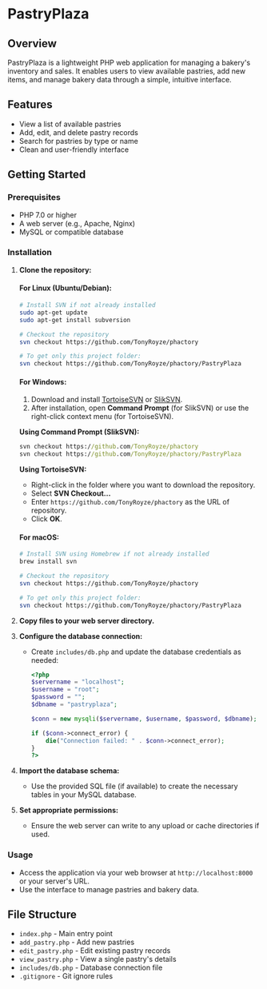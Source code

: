 # PastryPlaza

## Overview

PastryPlaza is a lightweight PHP web application for managing a bakery's inventory and sales. It enables users to view available pastries, add new items, and manage bakery data through a simple, intuitive interface.

## Features

- View a list of available pastries
- Add, edit, and delete pastry records
- Search for pastries by type or name
- Clean and user-friendly interface

## Getting Started

### Prerequisites

- PHP 7.0 or higher
- A web server (e.g., Apache, Nginx)
- MySQL or compatible database

### Installation

1. **Clone the repository:**

   #### For Linux (Ubuntu/Debian):

   ```bash
   # Install SVN if not already installed
   sudo apt-get update
   sudo apt-get install subversion

   # Checkout the repository
   svn checkout https://github.com/TonyRoyze/phactory

   # To get only this project folder:
   svn checkout https://github.com/TonyRoyze/phactory/PastryPlaza
   ```

   #### For Windows:

   1. Download and install [TortoiseSVN](https://tortoisesvn.net/downloads.html) or [SlikSVN](https://sliksvn.com/download/).
   2. After installation, open **Command Prompt** (for SlikSVN) or use the right-click context menu (for TortoiseSVN).

   **Using Command Prompt (SlikSVN):**
   ```cmd
   svn checkout https://github.com/TonyRoyze/phactory
   svn checkout https://github.com/TonyRoyze/phactory/PastryPlaza
   ```

   **Using TortoiseSVN:**
   - Right-click in the folder where you want to download the repository.
   - Select **SVN Checkout...**
   - Enter `https://github.com/TonyRoyze/phactory` as the URL of repository.
   - Click **OK**.

   #### For macOS:

   ```bash
   # Install SVN using Homebrew if not already installed
   brew install svn

   # Checkout the repository
   svn checkout https://github.com/TonyRoyze/phactory

   # To get only this project folder:
   svn checkout https://github.com/TonyRoyze/phactory/PastryPlaza
   ```

2. **Copy files to your web server directory.**

3. **Configure the database connection:**
   - Create `includes/db.php` and update the database credentials as needed:
     ```php
     <?php
     $servername = "localhost";
     $username = "root";
     $password = "";
     $dbname = "pastryplaza";

     $conn = new mysqli($servername, $username, $password, $dbname);

     if ($conn->connect_error) {
         die("Connection failed: " . $conn->connect_error);
     }
     ?>
     ```

4. **Import the database schema:**
   - Use the provided SQL file (if available) to create the necessary tables in your MySQL database.

5. **Set appropriate permissions:**
   - Ensure the web server can write to any upload or cache directories if used.

### Usage

- Access the application via your web browser at `http://localhost:8000` or your server's URL.
- Use the interface to manage pastries and bakery data.

## File Structure

- `index.php` - Main entry point
- `add_pastry.php` - Add new pastries
- `edit_pastry.php` - Edit existing pastry records
- `view_pastry.php` - View a single pastry's details
- `includes/db.php` - Database connection file
- `.gitignore` - Git ignore rules
